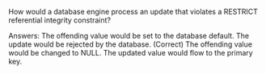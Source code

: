 How would a database engine process an update that violates a RESTRICT referential integrity constraint?

Answers:
The offending value would be set to the database default.
The update would be rejected by the database. (Correct)
The offending value would be changed to NULL.
The updated value would flow to the primary key.